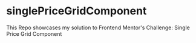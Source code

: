 # singlePriceGridComponent
This Repo showcases my solution to Frontend Mentor's Challenge: Single Price Grid Component
